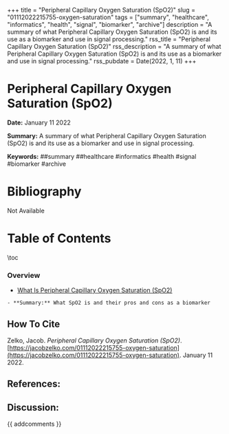 +++
title = "Peripheral Capillary Oxygen Saturation (SpO2)"
slug = "01112022215755-oxygen-saturation"
tags = ["summary", "healthcare", "informatics", "health", "signal", "biomarker", "archive"]
description = "A summary of what Peripheral Capillary Oxygen Saturation (SpO2) is and its use as a biomarker and use in signal processing."
rss_title = "Peripheral Capillary Oxygen Saturation (SpO2)"
rss_description = "A summary of what Peripheral Capillary Oxygen Saturation (SpO2) is and its use as a biomarker and use in signal processing."
rss_pubdate = Date(2022, 1, 11)
+++



Peripheral Capillary Oxygen Saturation (SpO2)
=========

**Date:** January 11 2022

**Summary:** A summary of what Peripheral Capillary Oxygen Saturation (SpO2) is and its use as a biomarker and use in signal processing.

**Keywords:** ##summary ##healthcare #informatics #health #signal #biomarker #archive

Bibliography
==========

Not Available

Table of Contents
=========

\toc

### Overview

  * [What Is Peripheral Capillary Oxygen Saturation (SpO2)](https://jacobzelko.com/01112022220843-spo2-explained)

```
- **Summary:** What SpO2 is and their pros and cons as a biomarker
```
## How To Cite

 Zelko, Jacob. _Peripheral Capillary Oxygen Saturation (SpO2)_. [https://jacobzelko.com/01112022215755-oxygen-saturation](https://jacobzelko.com/01112022215755-oxygen-saturation). January 11 2022.
## References:
## Discussion: 

{{ addcomments }}
